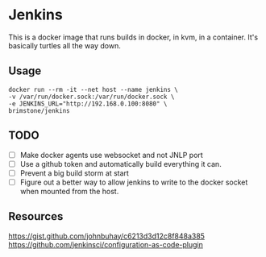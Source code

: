 # Jenkins

This is a docker image that runs builds in docker, in kvm, in a container.
It's basically turtles all the way down.

## Usage
```
docker run --rm -it --net host --name jenkins \
-v /var/run/docker.sock:/var/run/docker.sock \
-e JENKINS_URL="http://192.168.0.100:8080" \
brimstone/jenkins
```

## TODO
- [ ] Make docker agents use websocket and not JNLP port
- [ ] Use a github token and automatically build everything it can.
- [ ] Prevent a big build storm at start
- [ ] Figure out a better way to allow jenkins to write to the docker socket when mounted from the host.

## Resources
https://gist.github.com/johnbuhay/c6213d3d12c8f848a385
https://github.com/jenkinsci/configuration-as-code-plugin
